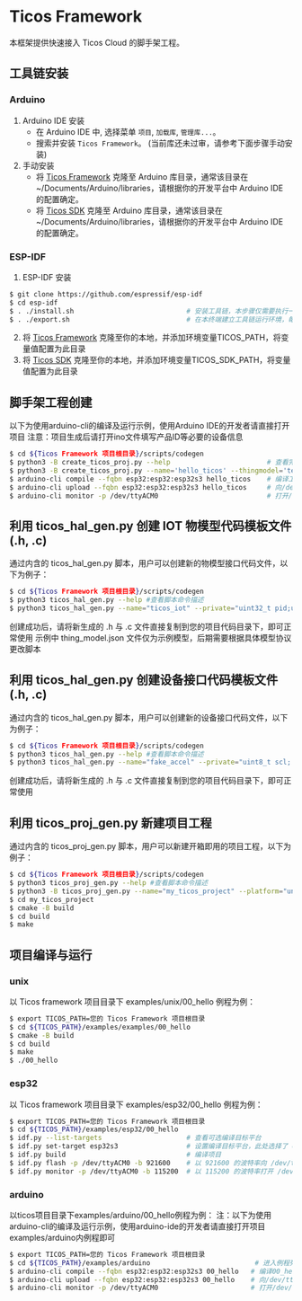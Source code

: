 # Ticos Framework

本框架提供快速接入 Ticos Cloud 的脚手架工程。

## 工具链安装

### Arduino

  1. Arduino IDE 安装
     - 在 Arduino IDE 中, 选择菜单 `项目`, `加载库`, `管理库...`。
     - 搜索并安装 `Ticos Framework`。 (当前库还未过审，请参考下面步骤手动安装)
  2. 手动安装
     - 将 [Ticos Framework](https://github.com/tiwater/ticos-framework) 克隆至 Arduino 库目录，通常该目录在 ~/Documents/Arduino/libraries，请根据你的开发平台中 Arduino IDE 的配置确定。
     - 将 [Ticos SDK](https://github.com/tiwater/ticos-sdk-for-c) 克隆至 Arduino 库目录，通常该目录在 ~/Documents/Arduino/libraries，请根据你的开发平台中 Arduino IDE 的配置确定。

### ESP-IDF

  1. ESP-IDF 安装

```bash
$ git clone https://github.com/espressif/esp-idf
$ cd esp-idf
$ . ./install.sh                            # 安装工具链，本步骤仅需要执行一次
$ . ./export.sh                             # 在本终端建立工具链运行环境，每个新建终端都需要执行一次
```
  2. 将 [Ticos Framework](https://github.com/tiwater/ticos-framework) 克隆至你的本地，并添加环境变量TICOS_PATH，将变量值配置为此目录
  3. 将 [Ticos SDK](https://github.com/tiwater/ticos-sdk-for-c) 克隆至你的本地，并添加环境变量TICOS_SDK_PATH，将变量值配置为此目录

## 脚手架工程创建

以下为使用arduino-cli的编译及运行示例，使用Arduino IDE的开发者请直接打开项目
注意：项目生成后请打开ino文件填写产品ID等必要的设备信息

```bash
$ cd ${Ticos Framework 项目根目录}/scripts/codegen                          # 此步骤非必要，仅为后继命令长度短一点
$ python3 -B create_ticos_proj.py --help                        # 查看完整配置项
$ python3 -B create_ticos_proj.py --name='hello_ticos' --thingmodel='templates/thing_model.json'
$ arduino-cli compile --fqbn esp32:esp32:esp32s3 hello_ticos    # 编译工程，请根据实际版型填写--fqbn参数
$ arduino-cli upload --fqbn esp32:esp32:esp32s3 hello_ticos     # 向/dev/ttyACM0端口烧录固件
$ arduino-cli monitor -p /dev/ttyACM0                           # 打开/dev/ttyACM0端口查看固件的打印信息
```

## 利用 ticos_hal_gen.py 创建 IOT 物模型代码模板文件(.h, .c)

通过内含的 ticos_hal_gen.py 脚本，用户可以创建新的物模型接口代码文件，以下为例子：

```bash
$ cd ${Ticos Framework 项目根目录}/scripts/codegen
$ python3 ticos_hal_gen.py --help #查看脚本命令描述
$ python3 ticos_hal_gen.py --name="ticos_iot" --private="uint32_t pid;uint32_t did; uint32_t skey;" --json='templates/thing_model.json'
```

创建成功后，请将新生成的 .h 与 .c 文件直接复制到您的项目代码目录下，即可正常使用
示例中 thing_model.json 文件仅为示例模型，后期需要根据具体模型协议更改脚本

## 利用 ticos_hal_gen.py 创建设备接口代码模板文件(.h, .c)

通过内含的 ticos_hal_gen.py 脚本，用户可以创建新的设备接口代码文件，以下为例子：

```bash
$ cd ${Ticos Framework 项目根目录}/scripts/codegen
$ python3 ticos_hal_gen.py --help #查看脚本命令描述
$ python3 ticos_hal_gen.py --name="fake_accel" --private="uint8_t scl; uint8_t sda; uint8_t addr; uint8_t freq;" --public="float x; float y; float z;"
```

创建成功后，请将新生成的 .h 与 .c 文件直接复制到您的项目代码目录下，即可正常使用

## 利用 ticos_proj_gen.py 新建项目工程

通过内含的 ticos_proj_gen.py 脚本，用户可以新建开箱即用的项目工程，以下为例子：

```bash
$ cd ${Ticos Framework 项目根目录}/scripts/codegen
$ python3 ticos_proj_gen.py --help #查看脚本命令描述
$ python3 -B ticos_proj_gen.py --name="my_ticos_project" --platform="unix"
$ cd my_ticos_project
$ cmake -B build
$ cd build
$ make
```

## 项目编译与运行

### unix

以 Ticos framework 项目目录下 examples/unix/00_hello 例程为例：

```bash
$ export TICOS_PATH=您的 Ticos Framework 项目根目录
$ cd ${TICOS_PATH}/examples/examples/00_hello
$ cmake -B build
$ cd build
$ make
$ ./00_hello
```

### esp32

以 Ticos framework 项目目录下 examples/esp32/00_hello 例程为例：

```bash
$ export TICOS_PATH=您的 Ticos Framework 项目根目录
$ cd ${TICOS_PATH}/examples/esp32/00_hello
$ idf.py --list-targets                     # 查看可选编译目标平台
$ idf.py set-target esp32s3                 # 设置编译目标平台，此处选择了 esp32s3
$ idf.py build                              # 编译项目
$ idf.py flash -p /dev/ttyACM0 -b 921600    # 以 921600 的波特率向 /dev/ttyACM0 端口烧录固件，波特率与端口请根据实际情况填写
$ idf.py monitor -p /dev/ttyACM0 -b 115200  # 以 115200 的波特率打开 /dev/ttyACM0 端口查看固件的打印信息，波特率与端口请根据实际情况填写
```

### arduino

以ticos项目目录下examples/arduino/00_hello例程为例：
注：以下为使用arduino-cli的编译及运行示例，使用arduino-ide的开发者请直接打开项目examples/arduino内例程即可

```bash
$ export TICOS_PATH=您的 Ticos Framework 项目根目录
$ cd ${TICOS_PATH}/examples/arduino                          # 进入例程列表目录
$ arduino-cli compile --fqbn esp32:esp32:esp32s3 00_hello   # 编译00_hello工程，请根据实际版型填写--fqbn参数
$ arduino-cli upload --fqbn esp32:esp32:esp32s3 00_hello    # 向/dev/ttyACM0端口烧录固件
$ arduino-cli monitor -p /dev/ttyACM0                       # 打开/dev/ttyACM0端口查看固件的打印信息
```
